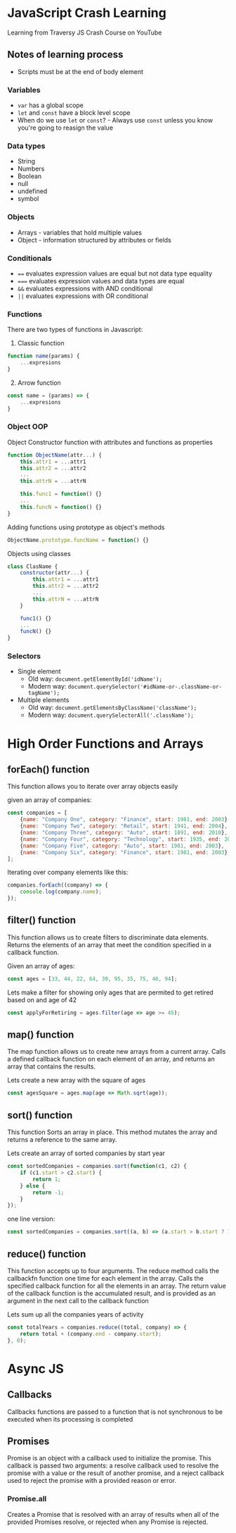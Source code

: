 # JavaScript Crash Learning

Learning from Traversy JS Crash Course on YouTube

## Notes of learning process

* Scripts must be at the end of body element

### Variables

* `var` has a global scope
* `let` and `const` have a block level scope
* When do we use `let` or `const`? - Always use `const` unless you know you're going to reasign the value

### Data types

* String
* Numbers
* Boolean
* null
* undefined
* symbol

### Objects

* Arrays - variables that hold multiple values
* Object - information structured by attributes or fields

### Conditionals

* `==` evaluates expression values are equal but not data type equality
* `===` evaluates expression values and data types are equal
* `&&` evaluates expressions with AND conditional
* `||` evaluates expressions with OR conditional

### Functions

There are two types of functions in Javascript:

1. Classic function
```javascript 
function name(params) {
    ...expresions
}
```
2. Arrow function
```js
const name = (params) => { 
    ...expresions 
}
```

### Object OOP

Object Constructor function with attributes and functions as properties 

```js
function ObjectName(attr...) {
    this.attr1 = ...attr1
    this.attr2 = ...attr2
    ...
    this.attrN = ...attrN

    this.func1 = function() {}
    ...
    this.funcN = function() {}
}
```

Adding functions using prototype as object's methods

```js
ObjectName.prototype.funcName = function() {}
```

Objects using classes

```js
class ClasName {
    constructor(attr...) {
        this.attr1 = ...attr1
        this.attr2 = ...attr2
        ...
        this.attrN = ...attrN
    }

    func1() {}
    ...
    funcN() {}
}
```

### Selectors

* Single element
    * Old way: ```document.getElementById('idName');```
    * Modern way: ```document.querySelector('#idName-or-.className-or-tagName');```
* Multiple elements
    * Old way: ```document.getElementsByClassName('className');```
    * Modern way: ```document.querySelectorAll('.className');```


# High Order Functions and Arrays

## forEach() function

This function allows you to iterate over array objects easily

given an array of companies:

```js
const companies = [
    {name: "Company One", category: "Finance", start: 1981, end: 2003},
    {name: "Company Two", category: "Retail", start: 1941, end: 2004},
    {name: "Company Three", category: "Auto", start: 1891, end: 2010},
    {name: "Company Four", category: "Technology", start: 1935, end: 2019},
    {name: "Company Five", category: "Auto", start: 1981, end: 2003},
    {name: "Company Six", category: "Finance", start: 1981, end: 2003}
];
```

Iterating over company elements like this:

```js
companies.forEach((company) => {
    console.log(company.name);
});
```

## filter() function

This function allows us to create filters to discriminate data elements. Returns the elements of an array that meet the condition specified in a callback function.

Given an array of ages:

```js
const ages = [33, 44, 22, 64, 39, 95, 35, 75, 46, 94];
```

Lets make a filter for showing only ages that are permited to get retired based on and age of 42

```js
const applyForRetiring = ages.filter(age => age >= 45);
```

## map() function

The map function allows us to create new arrays from a current array. Calls a defined callback function on each element of an array, and returns an array that contains the results.

Lets create a new array with the square of ages

```js
const agesSquare = ages.map(age => Math.sqrt(age));
```

## sort() function

This function Sorts an array in place. This method mutates the array and returns a reference to the same array.

Lets create an array of sorted companies by start year

```js
const sortedCompanies = companies.sort(function(c1, c2) {
    if (c1.start > c2.start) {
        return 1;
    } else {
        return -1;
    }
});
```

one line version:

```js
const sortedCompanies = companies.sort((a, b) => (a.start > b.start ? 1 : -1));
```

## reduce() function

This function accepts up to four arguments. The reduce method calls the callbackfn function one time for each element in the array. Calls the specified callback function for all the elements in an array. The return value of the callback function is the accumulated result, and is provided as an argument in the next call to the callback function

Lets sum up all the companies years of activity

```js
const totalYears = companies.reduce((total, company) => {
    return total + (company.end - company.start);
}, 0);
```


# Async JS

## Callbacks

Callbacks functions are passed to a function that is not synchronous to be executed when its processing is completed

## Promises

Promise is an object with a callback used to initialize the promise. This callback is passed two arguments: a resolve callback used to resolve the promise with a value or the result of another promise, and a reject callback used to reject the promise with a provided reason or error.

### Promise.all

Creates a Promise that is resolved with an array of results when all of the provided Promises resolve, or rejected when any Promise is rejected.